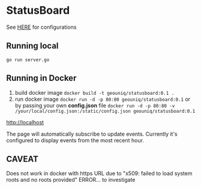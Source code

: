 # StatusBoard
See [HERE](https://github.com/transcranial/statusboard) for configurations


## Running local
`go run server.go`


## Running in Docker
1. build docker image 
`docker build -t geouniq/statusboard:0.1 .`
3. run docker image 
`docker run -d -p 80:80 geouniq/statusboard:0.1`
or by passing your own **config.json** file
`docker run -d -p 80:80 -v /your/local/config.json:/static/config.json geouniq/statusboard:0.1`

[http://localhost](http://localhost)

The page will automatically subscribe to update events. Currently it's configured to display events from the most recent hour.
## CAVEAT
Does not work in docker with https URL  due to "x509: failed to load system roots and no roots provided" ERROR... to investigate
